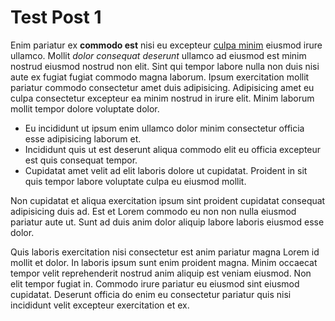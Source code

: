 # Test Post 1

Enim pariatur ex **commodo est** nisi eu excepteur [culpa minim](http://tutorialzine.com/) eiusmod irure ullamco. Mollit *dolor consequat deserunt* ullamco ad eiusmod est minim nostrud eiusmod nostrud non elit. Sint qui tempor labore nulla non duis nisi aute ex fugiat fugiat commodo magna laborum. Ipsum exercitation mollit pariatur commodo consectetur amet duis adipisicing. Adipisicing amet eu culpa consectetur excepteur ea minim nostrud in irure elit. Minim laborum mollit tempor dolore voluptate dolor.

* Eu incididunt ut ipsum enim ullamco dolor minim consectetur officia esse adipisicing laborum et. 
* Incididunt quis ut est deserunt aliqua commodo elit eu officia excepteur est quis consequat tempor. 
* Cupidatat amet velit ad elit laboris dolore ut cupidatat. Proident in sit quis tempor labore voluptate culpa eu eiusmod mollit.

Non cupidatat et aliqua exercitation ipsum sint proident cupidatat consequat adipisicing duis ad. Est et Lorem commodo eu non non nulla eiusmod pariatur aute ut. Sunt ad duis anim dolor aliquip labore laboris eiusmod esse dolor.

Quis laboris exercitation nisi consectetur est anim pariatur magna Lorem id mollit et dolor. In laboris ipsum sunt enim proident magna. Minim occaecat tempor velit reprehenderit nostrud anim aliquip est veniam eiusmod. Non elit tempor fugiat in. Commodo irure pariatur eu eiusmod sint eiusmod cupidatat. Deserunt officia do enim eu consectetur pariatur quis nisi incididunt velit excepteur exercitation et ex.

